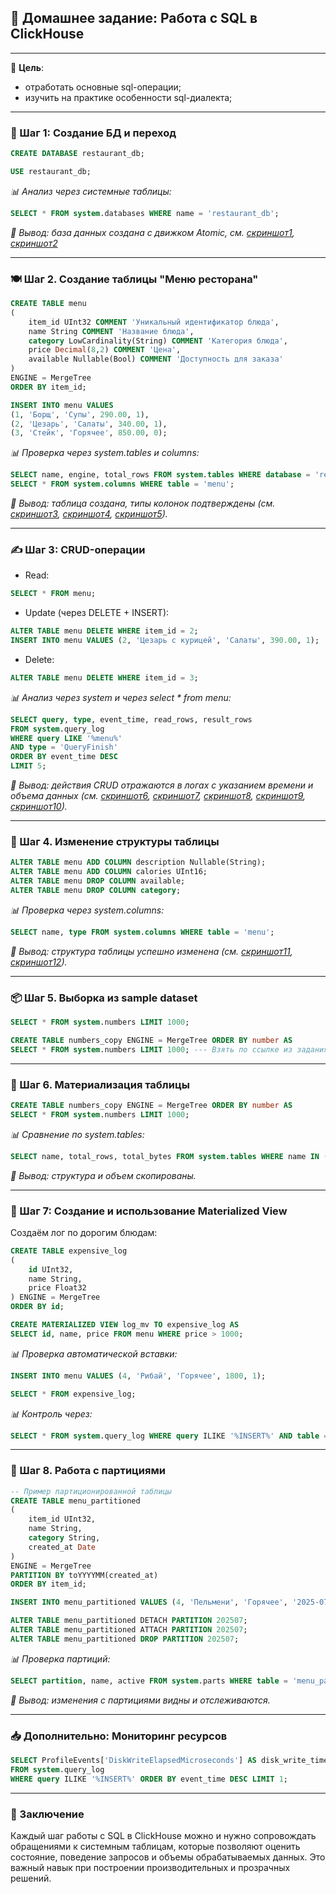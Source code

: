 ## 🧩 Домашнее задание: Работа с SQL в ClickHouse

---

🎯 __Цель__:
* отработать основные sql-операции;
* изучить на практике особенности sql-диалекта;

---

### 🔧 Шаг 1: Создание БД и переход

```sql
CREATE DATABASE restaurant_db;

USE restaurant_db;
```

_📊 Анализ через системные таблицы:_
```sql
SELECT * FROM system.databases WHERE name = 'restaurant_db';
```

_📌 Вывод: база данных создана с движком Atomic, см. [скриншот1](https://github.com/realexpert1C/clickhouse-course/blob/main/images/step3_1_1.png), [скриншот2](https://github.com/realexpert1C/clickhouse-course/blob/main/images/step3_1_2.png)_

---

### 🍽️ Шаг 2. Создание таблицы "Меню ресторана"

```sql
CREATE TABLE menu
(
    item_id UInt32 COMMENT 'Уникальный идентификатор блюда',
    name String COMMENT 'Название блюда',
    category LowCardinality(String) COMMENT 'Категория блюда',
    price Decimal(8,2) COMMENT 'Цена',
    available Nullable(Bool) COMMENT 'Доступность для заказа'
)
ENGINE = MergeTree
ORDER BY item_id;
```

```sql
INSERT INTO menu VALUES
(1, 'Борщ', 'Супы', 290.00, 1),
(2, 'Цезарь', 'Салаты', 340.00, 1),
(3, 'Стейк', 'Горячее', 850.00, 0);
```

_📊 Проверка через system.tables и columns:_

```sql
SELECT name, engine, total_rows FROM system.tables WHERE database = 'restaurant_db';
SELECT * FROM system.columns WHERE table = 'menu';
```

_📌 Вывод: таблица создана, типы колонок подтверждены (см. [скриншот3](https://github.com/realexpert1C/clickhouse-course/blob/main/images/step3_2_3.png), [скриншот4](https://github.com/realexpert1C/clickhouse-course/blob/main/images/step3_2_4.png), [скриншот5](https://github.com/realexpert1C/clickhouse-course/blob/main/images/step3_2_5.png))._

---

### ✍️ Шаг 3: CRUD-операции

* Read:

```sql
SELECT * FROM menu;
```

* Update (через DELETE + INSERT):

```sql
ALTER TABLE menu DELETE WHERE item_id = 2;
INSERT INTO menu VALUES (2, 'Цезарь с курицей', 'Салаты', 390.00, 1);
```

* Delete:

```sql
ALTER TABLE menu DELETE WHERE item_id = 3;
```

_📊 Анализ через system и через select * from menu:_

```sql
SELECT query, type, event_time, read_rows, result_rows
FROM system.query_log
WHERE query LIKE '%menu%'
AND type = 'QueryFinish'
ORDER BY event_time DESC
LIMIT 5;
```

_📌 Вывод: действия CRUD отражаются в логах с указанием времени и объема данных (см. [скриншот6](https://github.com/realexpert1C/clickhouse-course/blob/main/images/step3_3_6.png), [скриншот7](https://github.com/realexpert1C/clickhouse-course/blob/main/images/step3_3_7.png), [скриншот8](https://github.com/realexpert1C/clickhouse-course/blob/main/images/step3_3_8.png), [скриншот9](https://github.com/realexpert1C/clickhouse-course/blob/main/images/step3_3_9.png), [скриншот10](https://github.com/realexpert1C/clickhouse-course/blob/main/images/step3_3_10.png))._

---
### 🧱 Шаг 4. Изменение структуры таблицы

```sql
ALTER TABLE menu ADD COLUMN description Nullable(String);
ALTER TABLE menu ADD COLUMN calories UInt16;
ALTER TABLE menu DROP COLUMN available;
ALTER TABLE menu DROP COLUMN category;
```

_📊 Проверка через system.columns:_

```sql
SELECT name, type FROM system.columns WHERE table = 'menu';
```

_📌 Вывод: структура таблицы успешно изменена (см. [скриншот11](https://github.com/realexpert1C/clickhouse-course/blob/main/images/step3_4_11.png), [скриншот12](https://github.com/realexpert1C/clickhouse-course/blob/main/images/step3_4_12.png))._

--- 

### 📦 Шаг 5. Выборка из sample dataset

```sql
SELECT * FROM system.numbers LIMIT 1000;

CREATE TABLE numbers_copy ENGINE = MergeTree ORDER BY number AS
SELECT * FROM system.numbers LIMIT 1000; --- Взять по ссылке из задания
```
--- 
### 🧬 Шаг 6. Материализация таблицы

```sql
CREATE TABLE numbers_copy ENGINE = MergeTree ORDER BY number AS
SELECT * FROM system.numbers LIMIT 1000;
```
_📊 Сравнение по system.tables:_
```sql
SELECT name, total_rows, total_bytes FROM system.tables WHERE name IN ('numbers', 'numbers_copy');
```
_📌 Вывод: структура и объем скопированы._

--- 
### 🧠 Шаг 7: Создание и использование Materialized View

Создаём лог по дорогим блюдам:
```sql
CREATE TABLE expensive_log
(
    id UInt32,
    name String,
    price Float32
) ENGINE = MergeTree
ORDER BY id;
```
```sql
CREATE MATERIALIZED VIEW log_mv TO expensive_log AS
SELECT id, name, price FROM menu WHERE price > 1000;
```

_📊 Проверка автоматической вставки:_
```sql
INSERT INTO menu VALUES (4, 'Рибай', 'Горячее', 1800, 1);
```
```sql
SELECT * FROM expensive_log;
```
_📊 Контроль через:_
```sql
SELECT * FROM system.query_log WHERE query ILIKE '%INSERT%' AND table = 'expensive_log';
```
---
### 🧩 Шаг 8. Работа с партициями

```sql
-- Пример партиционированной таблицы
CREATE TABLE menu_partitioned
(
    item_id UInt32,
    name String,
    category String,
    created_at Date
)
ENGINE = MergeTree
PARTITION BY toYYYYMM(created_at)
ORDER BY item_id;
```
```sql
INSERT INTO menu_partitioned VALUES (4, 'Пельмени', 'Горячее', '2025-07-10');
```
```sql
ALTER TABLE menu_partitioned DETACH PARTITION 202507;
ALTER TABLE menu_partitioned ATTACH PARTITION 202507;
ALTER TABLE menu_partitioned DROP PARTITION 202507;
```
_📊 Проверка партиций:_
```sql
SELECT partition, name, active FROM system.parts WHERE table = 'menu_partitioned';
```
_📌 Вывод: изменения с партициями видны и отслеживаются._

---
### 📥 Дополнительно: Мониторинг ресурсов

```sql
SELECT ProfileEvents['DiskWriteElapsedMicroseconds'] AS disk_write_time
FROM system.query_log
WHERE query ILIKE '%INSERT%' ORDER BY event_time DESC LIMIT 1;
```
---
### 📌 Заключение

Каждый шаг работы с SQL в ClickHouse можно и нужно сопровождать обращениями к системным таблицам, которые позволяют оценить состояние, поведение запросов и объемы обрабатываемых данных. Это важный навык при построении производительных и прозрачных решений.